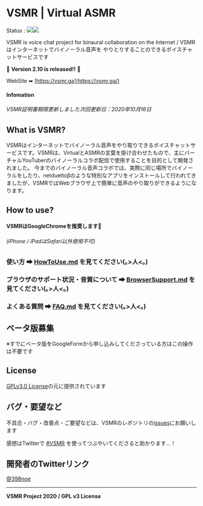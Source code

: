 # VSMR | Virtual ASMR
Status : ![](https://img.shields.io/badge/Version-2.10-green)![](https://img.shields.io/badge/Build-Passing-blue)

VSMR is voice chat project for binaural collaboration on the Internet / VSMRはインターネットでバイノーラル音声を やりとりすることのできるボイスチャットサービスです

🎈 **Version 2.10 is released!!** 🎈

WebSite ➡ [https://vsmr.ga](https://vsmr.ga/)

#### Infomation  
###### VSMR証明書期限更新しました次回更新日：2020年10月16日


## What is VSMR?

VSMRはインターネットでバイノーラル音声をやり取りできるボイスチャットサービスです。VSMRは、VirtualとASMRの言葉を掛け合わせたもので、主にバーチャルYouTuberのバイノーラルコラボ配信で使用することを目的として開発されました。
今までのバイノーラル音声コラボでは、実際に同じ場所でバイノーラルをしたり、netduettoβのような特別なアプリをインストールして行われてきましたが、VSMRではWebブラウザ上で簡単に音声のやり取りができるようになります。



## How to use?

#### VSMRはGoogleChromeを推奨します💪

###### (iPhone / iPadはSafari以外使用不可)



### 使い方 ➡ [HowToUse.md](HowToUse.md) を見てください(｡>人<｡)

### ブラウザのサポート状況・音質について ➡ [BrowserSupport.md](BrowserSupport.md) を見てください(｡>人<｡)

### よくある質問 ➡ [FAQ.md](FAQ.md) を見てください(｡>人<｡)





## ベータ版募集

※すでにベータ版をGoogleFormから申し込みしてくださっている方はこの操作は不要です



## License

[GPLv3.0 License](LICENSE)の元に提供されています



##  バグ・要望など

不具合・バグ・改善点・ご要望などは、VSMRのレポジトリの[issues](https://github.com/398noe/VSMR/issues)にお願いします

感想はTwitterで [#VSMR](https://twitter.com/search?q=%23VSMR) を使ってつぶやいてくださると助かります…！



## 開発者のTwitterリンク

[@398noe](https://twitter.com/398noe)



---

**VSMR Project  2020 / GPL v3 License**
